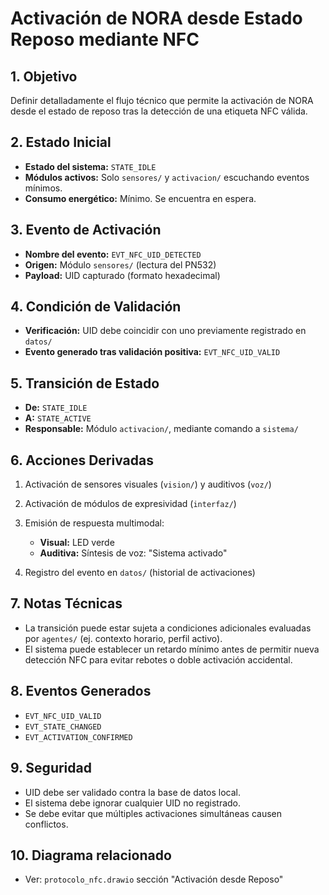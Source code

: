 # Activación de NORA desde Estado Reposo mediante NFC

## 1. Objetivo

Definir detalladamente el flujo técnico que permite la activación de NORA desde el estado de reposo tras la detección de una etiqueta NFC válida.

## 2. Estado Inicial

* **Estado del sistema:** `STATE_IDLE`
* **Módulos activos:** Solo `sensores/` y `activacion/` escuchando eventos mínimos.
* **Consumo energético:** Mínimo. Se encuentra en espera.

## 3. Evento de Activación

* **Nombre del evento:** `EVT_NFC_UID_DETECTED`
* **Origen:** Módulo `sensores/` (lectura del PN532)
* **Payload:** UID capturado (formato hexadecimal)

## 4. Condición de Validación

* **Verificación:** UID debe coincidir con uno previamente registrado en `datos/`
* **Evento generado tras validación positiva:** `EVT_NFC_UID_VALID`

## 5. Transición de Estado

* **De:** `STATE_IDLE`
* **A:** `STATE_ACTIVE`
* **Responsable:** Módulo `activacion/`, mediante comando a `sistema/`

## 6. Acciones Derivadas

1. Activación de sensores visuales (`vision/`) y auditivos (`voz/`)
2. Activación de módulos de expresividad (`interfaz/`)
3. Emisión de respuesta multimodal:

   * **Visual:** LED verde
   * **Auditiva:** Síntesis de voz: "Sistema activado"
4. Registro del evento en `datos/` (historial de activaciones)

## 7. Notas Técnicas

* La transición puede estar sujeta a condiciones adicionales evaluadas por `agentes/` (ej. contexto horario, perfil activo).
* El sistema puede establecer un retardo mínimo antes de permitir nueva detección NFC para evitar rebotes o doble activación accidental.

## 8. Eventos Generados

* `EVT_NFC_UID_VALID`
* `EVT_STATE_CHANGED`
* `EVT_ACTIVATION_CONFIRMED`

## 9. Seguridad

* UID debe ser validado contra la base de datos local.
* El sistema debe ignorar cualquier UID no registrado.
* Se debe evitar que múltiples activaciones simultáneas causen conflictos.

## 10. Diagrama relacionado

* Ver: `protocolo_nfc.drawio` sección "Activación desde Reposo"
